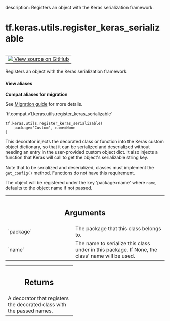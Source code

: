 description: Registers an object with the Keras serialization framework.

<div itemscope itemtype="http://developers.google.com/ReferenceObject">
<meta itemprop="name" content="tf.keras.utils.register_keras_serializable" />
<meta itemprop="path" content="Stable" />
</div>

# tf.keras.utils.register_keras_serializable

<!-- Insert buttons and diff -->

<table class="tfo-notebook-buttons tfo-api nocontent" align="left">
<td>
  <a target="_blank" href="https://github.com/tensorflow/tensorflow/blob/r2.3/tensorflow/python/keras/utils/generic_utils.py#L118-L164">
    <img src="https://www.tensorflow.org/images/GitHub-Mark-32px.png" />
    View source on GitHub
  </a>
</td>
</table>



Registers an object with the Keras serialization framework.

<section class="expandable">
  <h4 class="showalways">View aliases</h4>
  <p>
<b>Compat aliases for migration</b>
<p>See
<a href="https://www.tensorflow.org/guide/migrate">Migration guide</a> for
more details.</p>
<p>`tf.compat.v1.keras.utils.register_keras_serializable`</p>
</p>
</section>

<pre class="devsite-click-to-copy prettyprint lang-py tfo-signature-link">
<code>tf.keras.utils.register_keras_serializable(
    package='Custom', name=None
)
</code></pre>



<!-- Placeholder for "Used in" -->

This decorator injects the decorated class or function into the Keras custom
object dictionary, so that it can be serialized and deserialized without
needing an entry in the user-provided custom object dict. It also injects a
function that Keras will call to get the object's serializable string key.

Note that to be serialized and deserialized, classes must implement the
`get_config()` method. Functions do not have this requirement.

The object will be registered under the key 'package>name' where `name`,
defaults to the object name if not passed.

<!-- Tabular view -->
 <table class="responsive fixed orange">
<colgroup><col width="214px"><col></colgroup>
<tr><th colspan="2"><h2 class="add-link">Arguments</h2></th></tr>

<tr>
<td>
`package`
</td>
<td>
The package that this class belongs to.
</td>
</tr><tr>
<td>
`name`
</td>
<td>
The name to serialize this class under in this package. If None, the
class' name will be used.
</td>
</tr>
</table>



<!-- Tabular view -->
 <table class="responsive fixed orange">
<colgroup><col width="214px"><col></colgroup>
<tr><th colspan="2"><h2 class="add-link">Returns</h2></th></tr>
<tr class="alt">
<td colspan="2">
A decorator that registers the decorated class with the passed names.
</td>
</tr>

</table>

